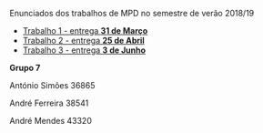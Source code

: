 Enunciados dos trabalhos de MPD no semestre de verão 2018/19

* [Trabalho 1 - entrega **31 de Março**](trabalho1.md)
* [Trabalho 2 - entrega **25 de Abril**](trabalho2.md)
* [Trabalho 3 - entrega **3 de Junho**](trabalho3.md)

**Grupo 7**

António Simões 36865

André Ferreira 38541

André Mendes 43320
